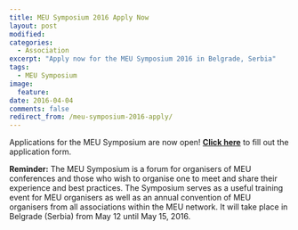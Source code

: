 ```yaml
---
title: MEU Symposium 2016 Apply Now
layout: post
modified:
categories:
  - Association
excerpt: "Apply now for the MEU Symposium 2016 in Belgrade, Serbia"
tags: 
  - MEU Symposium
image:
  feature: 
date: 2016-04-04
comments: false
redirect_from: /meu-symposium-2016-apply/
---
```


Applications for the MEU Symposium are now open! 
**[Click here](http://symposium.apply.beta-europe.org)** to fill out the application form.

**Reminder:**
The MEU Symposium is a forum for organisers of MEU conferences and those who wish to organise one to meet and share their experience and best practices. The Symposium serves as a useful training event for MEU organisers as well as an annual convention of MEU organisers from all associations within the MEU network.
It will take place in Belgrade (Serbia) from May 12 until May 15, 2016.
